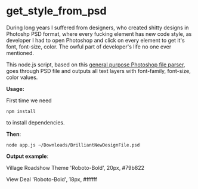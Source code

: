 # get_style_from_psd
During long years I suffered from designers, who created shitty designs in Photoshp PSD format, where every fucking element has new code style, as developer I had to open Photoshop and click on every element to get it's font, font-size, color. The owful part of developer's life no one ever mentioned.

This node.js script, based on this [general purpose Photoshop file parser](https://www.npmjs.com/package/psd), goes through PSD file and outputs all text layers with font-family, font-size, color values.

**Usage:** 

First time we need 
```
npm install
```
to install dependencies.

**Then**:
```
node app.js ~/Downloads/BrilliantNewDesignFile.psd
```
**Output example**:

Village Roadshow Theme 'Roboto-Bold', 20px, #79b822

View Deal 'Roboto-Bold', 18px, #ffffff
